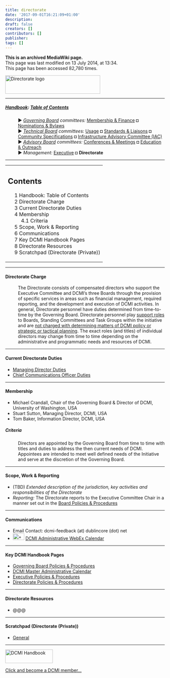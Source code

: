```yaml
---
title: directorate
date: '2017-09-01T16:21:09+01:00'
description: 
draft: false
creators: []
contributors: []
publisher: 
tags: []
---
```


 **This is an archived MediaWiki page.**  
This page was last modified on 13 July 2014, at 13:34.  
This page has been accessed 82,780 times.

[<img alt="Directorate logo" src="/archive/mediawiki_wiki/images/Directorate_Logo.png" width="300" height="58">](/archive/mediawiki_wiki/images/Directorate_Logo.png "Directorate logo")

* * *

##### [Handbook](/archive/mediawiki_wiki/DCMI_Handbook "DCMI Handbook"): [Table of Contents](/archive/mediawiki_wiki/DCMI_Handbook/ "DCMI Handbook") 
<dl>
<dd> ► <i><a href="/archive/mediawiki_wiki/DCMI_Governing_Board" title="DCMI Governing Board">Governing Board</a> committees:</i> <a href="/archive/mediawiki_wiki/DCMI_Governing_Board/finance" title="DCMI Governing Board/finance">Membership &amp; Finance</a> ◘ <a href="/archive/mediawiki_wiki/DCMI_Governing_Board/nominations" title="DCMI Governing Board/nominations">Nominations &amp; Bylaws</a> 
</dd>
<dd> ► <i><a href="/archive/mediawiki_wiki/DCMI_Technical_Board" title="DCMI Technical Board">Technical Board</a> committees:</i> <a href="/archive/mediawiki_wiki/DCMI_Technical_Board/usage" title="DCMI Technical Board/usage">Usage</a> ◘ <a href="/archive/mediawiki_wiki/DCMI_Technical_Board/standards" title="DCMI Technical Board/standards">Standards &amp; Liaisons</a> ◘ <a href="/archive/mediawiki_wiki/DCMI_Technical_Board/specifications" title="DCMI Technical Board/specifications">Community Specifications</a> ◘ <a href="/archive/mediawiki_wiki/DCMI_Technical_Board/infrastructure" title="DCMI Technical Board/infrastructure">Infrastructure Advisory Committee (IAC)</a>
</dd>
<dd> ► <i><a href="/archive/mediawiki_wiki/DCMI_Advisory_Board" title="DCMI Advisory Board">Advisory Board</a> committees:</i> <a href="/archive/mediawiki_wiki/DCMI_Advisory_Board/meetings" title="DCMI Advisory Board/meetings">Conferences &amp; Meetings</a> ◘ <a href="/archive/mediawiki_wiki/DCMI_Advisory_Board/documentation" title="DCMI Advisory Board/documentation">Education &amp; Outreach</a>
</dd>
<dd> ► <i>Management:</i> <a href="/archive/mediawiki_wiki/Exec_Committee" title="Exec Committee">Executive</a> ◘ <strong class="selflink">Directorate</strong>
</dd>
</dl>

* * *

<table id="toc" class="toc">
  <tr>
    <td>
      <div id="toctitle">
        <h2>Contents</h2>
      </div>
      <ul>
        <li class="toclevel-1"><a href="#Handbook:_Table_of_Contents"><span class="tocnumber">1</span> <span class="toctext">Handbook: Table of Contents</span></a></li>
        <li class="toclevel-1 tocsection-1"><a href="#Directorate_Charge"><span class="tocnumber">2</span> <span class="toctext">Directorate Charge</span></a></li>
        <li class="toclevel-1 tocsection-2"><a href="#Current_Directorate_Duties"><span class="tocnumber">3</span> <span class="toctext">Current Directorate Duties</span></a></li>
        <li class="toclevel-1 tocsection-3">
          <a href="#Membership"><span class="tocnumber">4</span> <span class="toctext">Membership</span></a>
          <ul>
            <li class="toclevel-2 tocsection-4"><a href="#Criteria"><span class="tocnumber">4.1</span> <span class="toctext">Criteria</span></a></li>
          </ul>
        </li>
        <li class="toclevel-1 tocsection-5"><a href="#Scope.2C_Work_.26_Reporting"><span class="tocnumber">5</span> <span class="toctext">Scope, Work &amp; Reporting</span></a></li>
        <li class="toclevel-1 tocsection-6"><a href="#Communications"><span class="tocnumber">6</span> <span class="toctext">Communications</span></a></li>
        <li class="toclevel-1 tocsection-7"><a href="#Key_DCMI_Handbook_Pages"><span class="tocnumber">7</span> <span class="toctext">Key DCMI Handbook Pages</span></a></li>
        <li class="toclevel-1 tocsection-8"><a href="#Directorate_Resources"><span class="tocnumber">8</span> <span class="toctext">Directorate Resources</span></a></li>
        <li class="toclevel-1 tocsection-9"><a href="#Scratchpad_.28Directorate_.28Private.29.29"><span class="tocnumber">9</span> <span class="toctext">Scratchpad (Directorate (Private))</span></a></li>
      </ul>
    </td>
  </tr>
</table>


* * *

#### Directorate Charge 
<dl><dd> The Directorate consists of compensated directors who support the Executive Committee and DCMI’s three Boards through the provision of specific services in areas such as financial management, required reporting, and the development and execution of DCMI activities. In general, Directorate personnel have duties determined from time-to-time by the Governing Board. Directorate personnel play <u>support roles</u> to Boards, Standing Committees and Task Groups within the initiative and are <u>not charged with determining matters of DCMI policy or strategic or tactical planning</u>. The exact roles (and titles) of individual directors may change from time to time depending on the administrative and programmatic needs and resources of DCMI. 
</dd></dl>

* * *

#### Current Directorate Duties 

- [Managing Director Duties](/archive/mediawiki_wiki/Exec_Committee/directorate/MDDuties "Exec Committee/directorate/MDDuties")
- [Chief Communications Officer Duties](/archive/mediawiki_wiki/Exec_Committee/directorate/CEODuties "Exec Committee/directorate/CEODuties")

* * *

#### Membership 

- Michael Crandall, Chair of the Governing Board & Director of DCMI, University of Washington, USA
- Stuart Sutton, Managing Director, DCMI, USA
- Tom Baker, Information Director, DCMI, USA

##### Criteria 
<dl><dd> Directors are appointed by the Governing Board from time to time with titles and duties to address the then current needs of DCMI. Appointees are intended to meet well defined needs of the Initiative and serve at the discretion of the Governing Board.    
</dd></dl>

* * *

#### Scope, Work & Reporting 

- (TBD) _Extended description of the jurisdiction, key activities and responsibilities of the Directorate_
- _Reporting:_ The Directorate reports to the Executive Committee Chair in a manner set out in the [Board Policies & Procedures](/archive/mediawiki_wiki/DCMI_Governing_Board/procedures "DCMI Governing Board/procedures")

* * *

#### Communications 

- Email Contact: dcmi-feedback (at) dublincore (dot) net
- [<img alt="+ symbol" src="/archive/mediawiki_wiki/images/Plus.jpg" width="36" height="21">](/archive/mediawiki_wiki/images/Plus.jpg "+ symbol") [DCMI Administrative WebEx Calendar](https://www.google.com/calendar/embed?title=DCMI%20WebEx%20Calendar&height=600&wkst=2&bgcolor=%23ff6600&src=99h1apmg3h74clla4ufl6a009g%40group.calendar.google.com&color=%23853104&ctz=America%2FNew_York)

* * *

#### Key DCMI Handbook Pages 

- [Governing Board Policies & Procedures](/archive/mediawiki_wiki/DCMI_Governing_Board/procedures "DCMI Governing Board/procedures")
- [DCMI Master Administrative Calendar](/archive/mediawiki_wiki/DCMI_Handbook/Administrative_Calendar "DCMI Handbook/Administrative Calendar")
- [Executive Policies & Procedures](/index.php?title=Exec_Committee/directorate/procedures&action=edit&redlink=1 "Exec Committee/directorate/procedures (page does not exist)")
- [Directorate Policies & Procedures](/index.php?title=Executive_Committee/procedures/Directorate&action=edit&redlink=1 "Executive Committee/procedures/Directorate (page does not exist)")

* * *

#### Directorate Resources 

- @@@

* * *

#### Scratchpad (Directorate (Private)) 

- [General](/index.php?title=Exec_Committee/scratchpad/directorate/general&action=edit&redlink=1 "Exec Committee/scratchpad/directorate/general (page does not exist)")

* * *

[<img alt="DCMI Handbook" src="/archive/mediawiki_wiki/images/Join_us-150.png" width="150" height="43">](/archive/mediawiki_wiki/images/Join_us-150.png "DCMI Handbook")

[Click and become a DCMI member...](http://dublincore.org/support/#individualMember)

